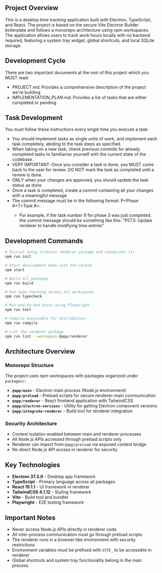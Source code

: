 ## Project Overview

This is a desktop time tracking application built with Electron, TypeScript, and React. The project is based on the secure Vite Electron Builder boilerplate and follows a monorepo architecture using npm workspaces. The application allows users to track work hours locally with no backend required, featuring a system tray widget, global shortcuts, and local SQLite storage.

## Development Cycle
There are two important documents at the root of this project which you MUST read:
- PROJECT.md: Provides a comprehensive description of the project we're building
- IMPLEMENTATION_PLAN.md: Provides a list of tasks that are either completed or pending

## Task Development
You must follow these instructions every single time you execute a task:

- You should implement tasks as single units of work, and implement each task completely, abiding
to the task steps as specified.
- When taking on a new task, check previous commits for already completed tasks to familiarize yourself with the current state of the codebase.
- VERY IMPORTANT: Once you consider a task is done, you MUST come back to the user for review. DO NOT mark the task as completed until a review is done.
- ONLY when your changes are approved, you should update the task status as done
- Once a task is completed, create a commit containing all your changes with a meaningful message
- The commit message must be in the following format: P<Phase #>T<Task #>: <commit message>
    - For example, if the task number 9 for phase 3 was just completed, the commit message should be something like this: "P5T3: Update renderer to handle modifying time entries"


## Development Commands

```bash
# Initial setup (creates renderer package and integrates it)
npm run init

# Start development mode with hot-reload
npm start

# Build all packages
npm run build

# Run type checking across all workspaces
npm run typecheck

# Run end-to-end tests using Playwright
npm run test

# Compile executable for distribution
npm run compile

# Lint the renderer package
npm run lint --workspace @app/renderer
```

## Architecture Overview

### Monorepo Structure

The project uses npm workspaces with packages organized under `packages/`:

- **`@app/main`** - Electron main process (Node.js environment)
- **`@app/preload`** - Preload scripts for secure renderer-main communication
- **`@app/renderer`** - React frontend application with TailwindCSS
- **`@app/electron-versions`** - Utility for getting Electron component versions
- **`@app/integrate-renderer`** - Build tool for renderer integration

### Security Architecture

- Context isolation enabled between main and renderer processes
- All Node.js APIs accessed through preload scripts only
- Renderer can import from `@app/preload` via exposed context bridge
- No direct Node.js API access in renderer for security


## Key Technologies

- **Electron 37.3.0** - Desktop app framework
- **TypeScript** - Primary language across all packages
- **React 19.1.1** - UI framework in renderer
- **TailwindCSS 4.1.12** - Styling framework
- **Vite** - Build tool and bundler
- **Playwright** - E2E testing framework

## Important Notes

- Never access Node.js APIs directly in renderer code
- All inter-process communication must go through preload scripts
- The renderer runs in a browser-like environment with security restrictions
- Environment variables must be prefixed with `VITE_` to be accessible in renderer
- Global shortcuts and system tray functionality belong in the main process
